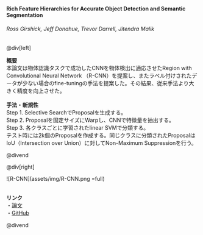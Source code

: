 #### Rich Feature Hierarchies for Accurate Object Detection and Semantic Segmentation
###### Ross Girshick, Jeff Donahue, Trevor Darrell, Jitendra Malik

@div[left]

__概要__<br>
本論文は物体認識タスクで成功したCNNを物体検出に適応させたRegion with Convolutional Neural Network （R-CNN）を提案し、またラベル付けされたデータが少ない場合のfine-tuningの手法を提案した。その結果、従来手法より大きく精度を向上させた。<br>
<br>
__手法・新規性__<br>
Step 1. Selective SearchでProposalを生成する。<br>
Step 2. Proposalを固定サイズにWarpし、CNNで特徴量を抽出する。<br>
Step 3. 各クラスごとに学習されたlinear SVMで分類する。<br>
テスト時には2k個のProposalを作成する。同じクラスに分類されたProposalはIoU（Intersection over Union）に対してNon-Maximum Suppressionを行う。

@divend

@div[right]

![R-CNN](assets/img/R-CNN.png =full)<br>
<br>

__リンク__<br>
・[論文](http://openaccess.thecvf.com/content_cvpr_2014/papers/Girshick_Rich_Feature_Hierarchies_2014_CVPR_paper.pdf)<br>
・[GitHub](https://github.com/rbgirshick/rcnn)<br>

@divend